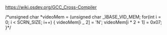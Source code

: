 https://wiki.osdev.org/GCC_Cross-Compiler

/*unsigned char *videoMem = (unsigned char _)BASE_VID_MEM;
for(int i = 0; i < SCRN_SIZE; i++) {
videoMem[i _ 2] = 'N';
videoMem[i * 2 + 1] = 0x07;
}\*/
